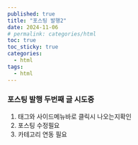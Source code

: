 ```yaml
---
published: true
title: "포스팅 발행2"
date: 2024-11-06
# permalink: categories/html
toc: true
toc_sticky: true
categories: 
  - html
tags:
  - html
---
```

### 포스팅 발행 두번째 글 시도중

1. 태그와 사이드메뉴바로 클릭시 나오는지확인
2. 포스팅 수정필요
3. 카테고리 연동 필요